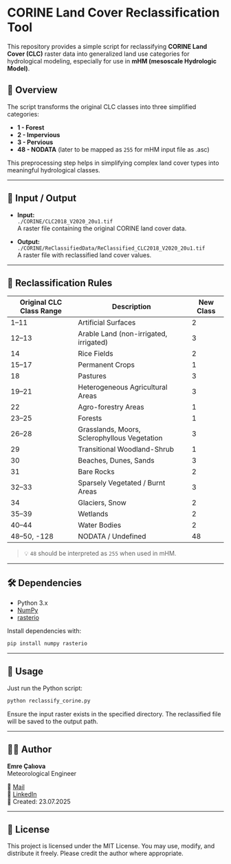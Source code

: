 # CORINE Land Cover Reclassification Tool

This repository provides a simple script for reclassifying **CORINE Land Cover (CLC)** raster data into generalized land use categories for hydrological modeling, especially for use in **mHM (mesoscale Hydrologic Model)**.

## 🧭 Overview

The script transforms the original CLC classes into three simplified categories:

- **1 - Forest**
- **2 - Impervious**
- **3 - Pervious**
- **48 - NODATA** (later to be mapped as `255` for mHM input file as .asc)

This preprocessing step helps in simplifying complex land cover types into meaningful hydrological classes.

---

## 📂 Input / Output

- **Input:**  
  `./CORINE/CLC2018_V2020_20u1.tif`  
  A raster file containing the original CORINE land cover data.

- **Output:**  
  `./CORINE/ReClassifiedData/ReClassified_CLC2018_V2020_20u1.tif`  
  A raster file with reclassified land cover values.

---

## 🧪 Reclassification Rules

| Original CLC Class Range | Description                                    | New Class |
|--------------------------|------------------------------------------------|-----------|
| 1–11                     | Artificial Surfaces                            | 2         |
| 12–13                    | Arable Land (non-irrigated, irrigated)         | 3         |
| 14                       | Rice Fields                                    | 2         |
| 15–17                    | Permanent Crops                                | 1         |
| 18                       | Pastures                                       | 3         |
| 19–21                    | Heterogeneous Agricultural Areas               | 3         |
| 22                       | Agro-forestry Areas                            | 1         |
| 23–25                    | Forests                                        | 1         |
| 26–28                    | Grasslands, Moors, Sclerophyllous Vegetation   | 3         |
| 29                       | Transitional Woodland-Shrub                    | 1         |
| 30                       | Beaches, Dunes, Sands                          | 3         |
| 31                       | Bare Rocks                                     | 2         |
| 32–33                    | Sparsely Vegetated / Burnt Areas               | 3         |
| 34                       | Glaciers, Snow                                 | 2         |
| 35–39                    | Wetlands                                       | 2         |
| 40–44                    | Water Bodies                                   | 2         |
| 48–50, -128              | NODATA / Undefined                             | 48        |

> 💡 `48` should be interpreted as `255` when used in mHM.

---

## 🛠 Dependencies

- Python 3.x
- [NumPy](https://numpy.org/)
- [rasterio](https://rasterio.readthedocs.io/en/latest/)

Install dependencies with:

```bash
pip install numpy rasterio
```

---

## 🚀 Usage

Just run the Python script:

```bash
python reclassify_corine.py
```

Ensure the input raster exists in the specified directory. The reclassified file will be saved to the output path.

---

## 👨‍💻 Author

**Emre Çalıova**  
Meteorological Engineer

📧 [Mail](mailto:caliova94@gmail.com)  
🔗 [LinkedIn](https://www.linkedin.com/in/emrecaliova)  
📅 Created: 23.07.2025

---

## 📄 License

This project is licensed under the MIT License.
You may use, modify, and distribute it freely. Please credit the author where appropriate.

